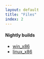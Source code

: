 ```yaml
---
layout: default
title: "Files"
index: 2
---
```


#### Nightly builds
- [win_x86](https://github.com/mrzapp/vongott/releases/download/nightly-win/vongott_win_x86.zip)
- [linux_x86](https://github.com/mrzapp/vongott/releases/download/nightly-linux/vongott_linux_x86.zip)
